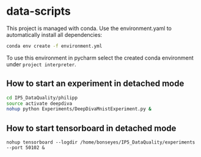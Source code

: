 # data-scripts

This project is managed with conda. Use the environment.yaml to automatically install all dependencies:
```bash
conda env create -f environment.yml
```
To use this environment in pycharm select the created conda environment under ```project interpreter```.


## How to start an experiment in detached mode

```bash
cd IP5_DataQuality/philipp
source activate deepdiva
nohup python Experiments/DeepDivaMnistExperiment.py &
```

## How to start tensorboard in detached mode
    nohup tensorboard --logdir /home/bonseyes/IP5_DataQuality/experiments --port 50102 &
